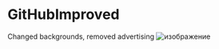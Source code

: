 # GitHubImproved
Changed backgrounds, removed advertising
![изображение](https://user-images.githubusercontent.com/47028393/82855721-bd298a80-9f14-11ea-8889-4159f5a7e24f.png)
